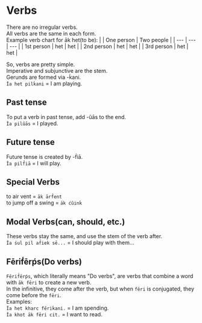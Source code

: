 # Verbs
There are no irregular verbs.  
All verbs are the same in each form.  
Example verb chart for āk het(to be):
| | One person | Two people |
| --- | --- | --- |
| 1st person | het | het |
| 2nd person | het | het |
| 3rd person | het | het |

So, verbs are pretty simple.  
Imperative and subjunctive are the stem.  
Gerunds are formed via -ḱani.  
`Ĭa het pilḱani` = I am playing.
## Past tense
To put a verb in past tense, add -ŭās to the end.  
`Ĭa pilŭās` = I played.
## Future tense
Future tense is created by -f́iā.  
`Ĭa pilf́iā` = I will play.
## Special Verbs
to air vent = `āk ārf́ent`  
to jump off a swing = `āk ćŭinḱ`
## Modal Verbs(can, should, etc.)
These verbs stay the same, and use the stem of the verb after.  
`Ĭa śul pil af́iek sē...` = I should play with them...
## Fērif́ērṕs(Do verbs)
`Fērif́ērṕs`, which literally means "Do verbs", are verbs that combine a word with `āk fēri` to create a new verb.  
In the infinitive, they come after the verb, but when `fēri` is conjugated, they come before the `fēri`.  
Examples:  
`Ĭa het kharc fēriḱani.` = I am spending.  
`Ĭa khot āk fēri cit.` = I want to read.
